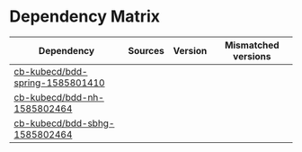 # Dependency Matrix

Dependency | Sources | Version | Mismatched versions
---------- | ------- | ------- | -------------------
[cb-kubecd/bdd-spring-1585801410](https://github.com/cb-kubecd/bdd-spring-1585801410.git) |  | []() | 
[cb-kubecd/bdd-nh-1585802464](https://github.com/cb-kubecd/bdd-nh-1585802464.git) |  | []() | 
[cb-kubecd/bdd-sbhg-1585802464](https://github.com/cb-kubecd/bdd-sbhg-1585802464.git) |  | []() | 
